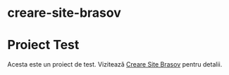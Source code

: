 # creare-site-brasov
# Proiect Test
Acesta este un proiect de test. Vizitează [Creare Site Brasov](https://bromedia.ro/) pentru detalii.

